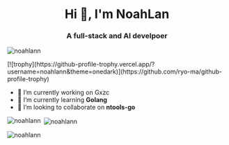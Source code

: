 <h1 align="center">Hi 👋, I'm NoahLan</h1>
<h3 align="center">A full-stack and AI develpoer</h3>

<p align="left"> <img src="https://komarev.com/ghpvc/?username=noahlann&label=Profile%20views&color=0e75b6&style=flat" alt="noahlann" /> </p>
[![trophy](https://github-profile-trophy.vercel.app/?username=noahlann&theme=onedark)](https://github.com/ryo-ma/github-profile-trophy)

- 🔭 I’m currently working on Gxzc
- 🌱 I’m currently learning **Golang**
- 👯 I’m looking to collaborate on **ntools-go**

<p><img align="left" src="https://github-readme-stats.vercel.app/api/top-langs?username=noahlann&show_icons=true&locale=en&layout=compact" alt="noahlann" /></p>
<p>&nbsp;<img align="center" src="https://github-readme-stats.vercel.app/api?username=noahlann&show_icons=true&locale=en" alt="noahlann" /></p>

<p><img align="center" src="https://github-readme-streak-stats.herokuapp.com/?user=noahlann&" alt="noahlann" /></p>

<!--
**noahlann/noahlann** is a ✨ _special_ ✨ repository because its `README.md` (this file) appears on your GitHub profile.

Here are some ideas to get you started:

- 🔭 I’m currently working on Gxzc
- 🌱 I’m currently learning Python/Golang
- 👯 I’m looking to collaborate on go-tools
-->
